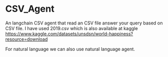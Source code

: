 # CSV_Agent
An langchain CSV agent that  read an CSV file answer your query based on CSV file.
I have used 2019.csv which is also available at kaggle https://www.kaggle.com/datasets/unsdsn/world-happiness?resource=download

For natural language we can also use natural language agent.
